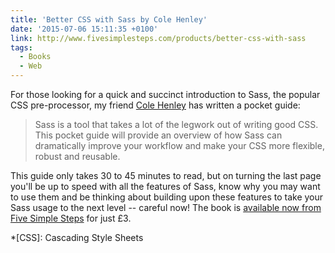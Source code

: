 ```yaml
---
title: 'Better CSS with Sass by Cole Henley'
date: '2015-07-06 15:11:35 +0100'
link: http://www.fivesimplesteps.com/products/better-css-with-sass
tags:
  - Books
  - Web
---
```

For those looking for a quick and succinct introduction to Sass, the popular CSS pre-processor, my friend [Cole Henley][1] has written a pocket guide:

> Sass is a tool that takes a lot of the legwork out of writing good CSS. This pocket guide will provide an overview of how Sass can dramatically improve your workflow and make your CSS more flexible, robust and reusable.

This guide only takes 30 to 45 minutes to read, but on turning the last page you'll be up to speed with all the features of Sass, know why you may want to use them and be thinking about building upon these features to take your Sass usage to the next level -- careful now! The book is [available now from Five Simple Steps][2] for just £3.

[1]: http://cole007.net
[2]: http://www.fivesimplesteps.com/products/better-css-with-sass

*[CSS]: Cascading Style Sheets
